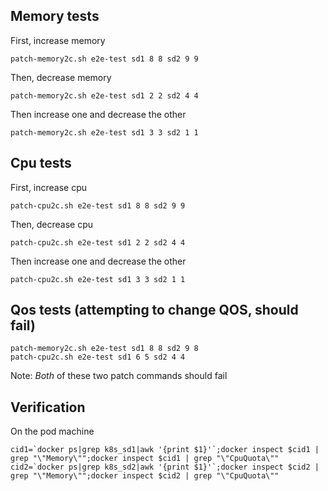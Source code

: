 ## Memory tests

First, increase memory

```
patch-memory2c.sh e2e-test sd1 8 8 sd2 9 9
```

Then, decrease memory

```
patch-memory2c.sh e2e-test sd1 2 2 sd2 4 4
```

Then increase one and decrease the other 

```
patch-memory2c.sh e2e-test sd1 3 3 sd2 1 1
```

## Cpu tests

First, increase cpu

```
patch-cpu2c.sh e2e-test sd1 8 8 sd2 9 9
```

Then, decrease cpu

```
patch-cpu2c.sh e2e-test sd1 2 2 sd2 4 4
```

Then increase one and decrease the other 

```
patch-cpu2c.sh e2e-test sd1 3 3 sd2 1 1
```

## Qos tests (attempting to change QOS, should fail)
```
patch-memory2c.sh e2e-test sd1 8 8 sd2 9 8 
patch-cpu2c.sh e2e-test sd1 6 5 sd2 4 4 
```

Note: *Both* of these two patch commands should fail 

## Verification

On the pod machine

```
cid1=`docker ps|grep k8s_sd1|awk '{print $1}'`;docker inspect $cid1 | grep "\"Memory\"";docker inspect $cid1 | grep "\"CpuQuota\""
cid2=`docker ps|grep k8s_sd2|awk '{print $1}'`;docker inspect $cid2 | grep "\"Memory\"";docker inspect $cid2 | grep "\"CpuQuota\""
```

